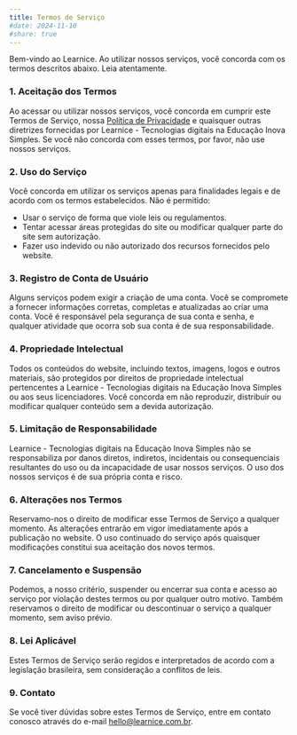```yaml
---
title: Termos de Serviço
#date: 2024-11-10
#share: true
---
```


Bem-vindo ao Learnice. Ao utilizar nossos serviços, você concorda com os termos descritos abaixo. Leia atentamente.

### 1. Aceitação dos Termos

Ao acessar ou utilizar nossos serviços, você concorda em cumprir este Termos de Serviço, nossa [Política de Privacidade](/privacy/) e quaisquer outras diretrizes fornecidas por Learnice - Tecnologias digitais na Educação Inova Simples. Se você não concorda com esses termos, por favor, não use nossos serviços.

### 2. Uso do Serviço
Você concorda em utilizar os serviços apenas para finalidades legais e de acordo com os termos estabelecidos. Não é permitido:
- Usar o serviço de forma que viole leis ou regulamentos.
- Tentar acessar áreas protegidas do site ou modificar qualquer parte do site sem autorização.
- Fazer uso indevido ou não autorizado dos recursos fornecidos pelo website.

### 3. Registro de Conta de Usuário
Alguns serviços podem exigir a criação de uma conta. Você se compromete a fornecer informações corretas, completas e atualizadas ao criar uma conta. Você é responsável pela segurança de sua conta e senha, e qualquer atividade que ocorra sob sua conta é de sua responsabilidade.

### 4. Propriedade Intelectual
Todos os conteúdos do website, incluindo textos, imagens, logos e outros materiais, são protegidos por direitos de propriedade intelectual pertencentes a Learnice - Tecnologias digitais na Educação Inova Simples ou aos seus licenciadores. Você concorda em não reproduzir, distribuir ou modificar qualquer conteúdo sem a devida autorização.

### 5. Limitação de Responsabilidade
Learnice - Tecnologias digitais na Educação Inova Simples não se responsabiliza por danos diretos, indiretos, incidentais ou consequenciais resultantes do uso ou da incapacidade de usar nossos serviços. O uso dos nossos serviços é de sua própria conta e risco.

### 6. Alterações nos Termos
Reservamo-nos o direito de modificar esse Termos de Serviço a qualquer momento. As alterações entrarão em vigor imediatamente após a publicação no website. O uso continuado do serviço após quaisquer modificações constitui sua aceitação dos novos termos.

### 7. Cancelamento e Suspensão
Podemos, a nosso critério, suspender ou encerrar sua conta e acesso ao serviço por violação destes termos ou por qualquer outro motivo. Também reservamos o direito de modificar ou descontinuar o serviço a qualquer momento, sem aviso prévio.

### 8. Lei Aplicável
Estes Termos de Serviço serão regidos e interpretados de acordo com a legislação brasileira, sem consideração a conflitos de leis.

### 9. Contato
Se você tiver dúvidas sobre estes Termos de Serviço, entre em contato conosco através do e-mail hello@learnice.com.br.

